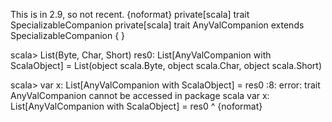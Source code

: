 This is in 2.9, so not recent.
{noformat}
private[scala] trait SpecializableCompanion
private[scala] trait AnyValCompanion extends SpecializableCompanion { }

scala> List(Byte, Char, Short)
res0: List[AnyValCompanion with ScalaObject] = List(object scala.Byte, object scala.Char, object scala.Short)

scala> var x: List[AnyValCompanion with ScalaObject] = res0
<console>:8: error: trait AnyValCompanion cannot be accessed in package scala
       var x: List[AnyValCompanion with ScalaObject] = res0
                   ^
{noformat}

